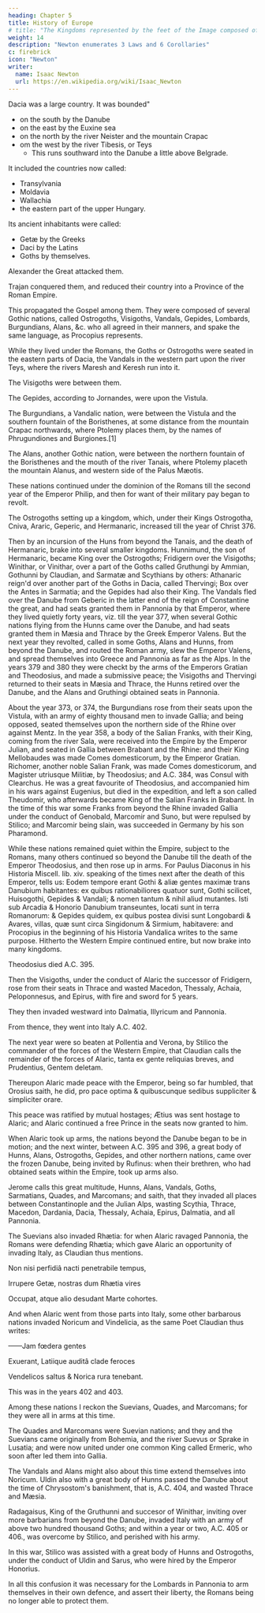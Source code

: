 ```yaml
---
heading: Chapter 5
title: History of Europe
# title: "The Kingdoms represented by the feet of the Image composed of iron and clay"
weight: 14
description: "Newton enumerates 3 Laws and 6 Corollaries"
c: firebrick
icon: "Newton"
writer:
  name: Isaac Newton
  url: https://en.wikipedia.org/wiki/Isaac_Newton
---
```




Dacia was a large country. It was bounded"
- on the south by the Danube
- on the east by the Euxine sea
- on the north by the river Neister and the mountain Crapac
- om the west by the river Tibesis, or Teys
  - This runs southward into the Danube a little above Belgrade. 

It included the countries now called:
- Transylvania
- Moldavia
- Wallachia
- the eastern part of the upper Hungary. 

Its ancient inhabitants were called:
- Getæ by the Greeks
- Daci by the Latins
- Goths by themselves. 

Alexander the Great attacked them.

Trajan conquered them, and reduced their country into a Province of the Roman Empire.

This propagated the Gospel among them. They were composed of several Gothic nations, called Ostrogoths, Visigoths, Vandals, Gepides, Lombards, Burgundians, Alans, &c. who all agreed in their manners, and spake the same language, as Procopius represents. 

While they lived under the Romans, the Goths or Ostrogoths were seated in the eastern parts of Dacia, the Vandals in the western part upon the river Teys, where the rivers Maresh and Keresh run into it.

The Visigoths were between them. 

The Gepides, according to Jornandes, were upon the Vistula. 

The Burgundians, a Vandalic nation, were between the Vistula and the southern fountain of the Boristhenes, at some distance from the mountain Crapac northwards, where Ptolemy places them, by the names of Phrugundiones and Burgiones.[1] 

The Alans, another Gothic nation, were between the northern fountain of the Boristhenes and the mouth of the river Tanais, where Ptolemy placeth the mountain Alanus, and western side of the Palus Mæotis.

These nations continued under the dominion of the Romans till the second year of the Emperor Philip, and then for want of their military pay began to revolt.

The Ostrogoths setting up a kingdom, which, under their Kings Ostrogotha, Cniva, Araric, Geperic, and Hermanaric, increased till the year of Christ 376.

Then by an incursion of the Huns from beyond the Tanais, and the death of Hermanaric, brake into several smaller kingdoms. Hunnimund, the son of Hermanaric, became King over the Ostrogoths; Fridigern over the Visigoths; Winithar, or Vinithar, over a part of the Goths called Gruthungi by Ammian, Gothunni by Claudian, and Sarmatæ and Scythians by others: Athanaric reign'd over another part of the Goths in Dacia, called Thervingi; Box over the Antes in Sarmatia; and the Gepides had also their King. The Vandals fled over the Danube from Geberic in the latter end of the reign of Constantine the great, and had seats granted them in Pannonia by that Emperor, where they lived quietly forty years, viz. till the year 377, when several Gothic nations flying from the Hunns came over the Danube, and had seats granted them in Mæsia and Thrace by the Greek Emperor Valens. But the next year they revolted, called in some Goths, Alans and Hunns, from beyond the Danube, and routed the Roman army, slew the Emperor Valens, and spread themselves into Greece and Pannonia as far as the Alps. In the years 379 and 380 they were checkt by the arms of the Emperors Gratian and Theodosius, and made a submissive peace; the Visigoths and Thervingi returned to their seats in Mæsia and Thrace, the Hunns retired over the Danube, and the Alans and Gruthingi obtained seats in Pannonia.

About the year 373, or 374, the Burgundians rose from their seats upon the Vistula, with an army of eighty thousand men to invade Gallia; and being opposed, seated themselves upon the northern side of the Rhine over against Mentz. In the year 358, a body of the Salian Franks, with their King, coming from the river Sala, were received into the Empire by the Emperor Julian, and seated in Gallia between Brabant and the Rhine: and their King Mellobaudes was made Comes domesticorum, by the Emperor Gratian. Richomer, another noble Salian Frank, was made Comes domesticorum, and Magister utriusque Militiæ, by Theodosius; and A.C. 384, was Consul with Clearchus. He was a great favourite of Theodosius, and accompanied him in his wars against Eugenius, but died in the expedition, and left a son called Theudomir, who afterwards became King of the Salian Franks in Brabant. In the time of this war some Franks from beyond the Rhine invaded Gallia under the conduct of Genobald, Marcomir and Suno, but were repulsed by Stilico; and Marcomir being slain, was succeeded in Germany by his son Pharamond.

While these nations remained quiet within the Empire, subject to the Romans, many others continued so beyond the Danube till the death of the Emperor Theodosius, and then rose up in arms. For Paulus Diaconus in his Historia Miscell. lib. xiv. speaking of the times next after the death of this Emperor, tells us: Eodem tempore erant Gothi & aliæ gentes maximæ trans Danubium habitantes: ex quibus rationabiliores quatuor sunt, Gothi scilicet, Huisogothi, Gepides & Vandali; & nomen tantum & nihil aliud mutantes. Isti sub Arcadia & Honorio Danubium transeuntes, locati sunt in terra Romanorum: & Gepides quidem, ex quibus postea divisi sunt Longobardi & Avares, villas, quæ sunt circa Singidonum & Sirmium, habitavere: and Procopius in the beginning of his Historia Vandalica writes to the same purpose. Hitherto the Western Empire continued entire, but now brake into many kingdoms.

Theodosius died A.C. 395.

Then the Visigoths, under the conduct of Alaric the successor of Fridigern, rose from their seats in Thrace and wasted Macedon, Thessaly, Achaia, Peloponnesus, and Epirus, with fire and sword for 5 years.

They then invaded westward into Dalmatia, Illyricum and Pannonia.

From thence, they went into Italy A.C. 402.

The next year were so beaten at Pollentia and Verona, by Stilico the commander of the forces of the Western Empire, that Claudian calls the remainder of the forces of Alaric, tanta ex gente reliquias breves, and Prudentius, Gentem deletam. 

Thereupon Alaric made peace with the Emperor, being so far humbled, that Orosius saith, he did, pro pace optima & quibuscunque sedibus suppliciter & simpliciter orare. 

This peace was ratified by mutual hostages; Ætius was sent hostage to Alaric; and Alaric continued a free Prince in the seats now granted to him.

When Alaric took up arms, the nations beyond the Danube began to be in motion; and the next winter, between A.C. 395 and 396, a great body of Hunns, Alans, Ostrogoths, Gepides, and other northern nations, came over the frozen Danube, being invited by Rufinus: when their brethren, who had obtained seats within the Empire, took up arms also.

Jerome calls this great multitude, Hunns, Alans, Vandals, Goths, Sarmatians, Quades, and Marcomans; and saith, that they invaded all places between Constantinople and the Julian Alps, wasting Scythia, Thrace, Macedon, Dardania, Dacia, Thessaly, Achaia, Epirus, Dalmatia, and all Pannonia. 

The Suevians also invaded Rhætia: for when Alaric ravaged Pannonia, the Romans were defending Rhætia; which gave Alaric an opportunity of invading Italy, as Claudian thus mentions.

Non nisi perfidiâ nacti penetrabile tempus,

Irrupere Getæ, nostras dum Rhætia vires

Occupat, atque alio desudant Marte cohortes.

And when Alaric went from those parts into Italy, some other barbarous nations invaded Noricum and Vindelicia, as the same Poet Claudian thus writes:

——Jam fœdera gentes

Exuerant, Latiique auditâ clade feroces

Vendelicos saltus & Norica rura tenebant.

This was in the years 402 and 403. 

Among these nations I reckon the Suevians, Quades, and Marcomans; for they were all in arms at this time. 

The Quades and Marcomans were Suevian nations; and they and the Suevians came originally from Bohemia, and the river Suevus or Sprake in Lusatia; and were now united under one common King called Ermeric, who soon after led them into Gallia.

The Vandals and Alans might also about this time extend themselves into Noricum. Uldin also with a great body of Hunns passed the Danube about the time of Chrysostom's banishment, that is, A.C. 404, and wasted Thrace and Mæsia.

Radagaisus, King of the Gruthunni and succesor of Winithar, inviting over more barbarians from beyond the Danube, invaded Italy with an army of above two hundred thousand Goths; and within a year or two, A.C. 405 or 406., was overcome by Stilico, and perished with his army. 

In this war, Stilico was assisted with a great body of Hunns and Ostrogoths, under the conduct of Uldin and Sarus, who were hired by the Emperor Honorius.

In all this confusion it was necessary for the Lombards in Pannonia to arm themselves in their own defence, and assert their liberty, the Romans being no longer able to protect them.

